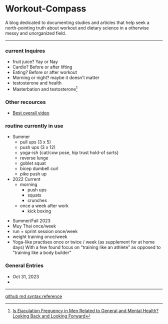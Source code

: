 # Workout-Compass
A blog dedicated to documenting studies and articles that help seek a north-pointing truth about workout and dietary science in a otherwise messy and unorganized field. 
***
### current Inquires
- fruit juice? Yay or Nay
- Cardio? Before or after lifting
- Eating? Before or after workout
- Morning or night? maybe it doesn't matter
- testosterone and health
- Masterbation and testosterone[^1]

### Other recources
- [Best overall video](https://www.youtube.com/watch?v=Pok0Jg2JAkE&t=183s)

### routine currently in use
- Summer
  - pull ups (3 x 5)
  - push ups (3 x 12)
  - yoga-ish {cat/cow pose, hip trust hold-of sorts}
  - reverse lunge
  - goblet squat
  - bicep dumbell curl
  - pike push up
- 2022 Current
  - morning
    - push ups
    - squats
    - crunches
  - once a week after work
    - kick boxing 
    
[^1]: [Is Ejaculation Frequency in Men Related to General and Mental Health? Looking Back and Looking Forward](https://www.frontiersin.org/articles/10.3389/fpsyg.2021.693121/full)

- Summer/Fall 2023
 - Muy Thai once/week
 - run + sprint session once/week
 - weight training once/week
 - Yoga-like practises once or twice / week (as supplement for at home days)
 With a few found focus on "training like an athlete" as opposed to "training like a body builder"

### General Entries

- Oct 31, 2023
 - 

---
[github md syntax reference](https://docs.github.com/en/get-started/writing-on-github/getting-started-with-writing-and-formatting-on-github/basic-writing-and-formatting-syntax)
